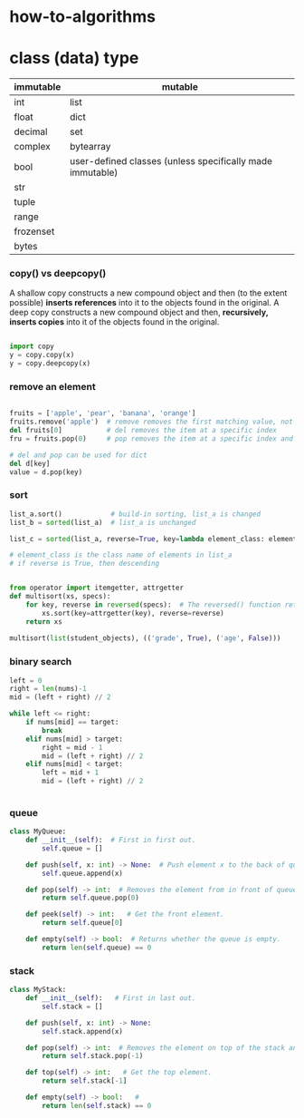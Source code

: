 # how-to-algorithms

# class (data) type
| immutable      | mutable |
| ----------- | ----------- |
| int |list |
|  float |dict |
| decimal |set |
| complex |bytearray |
| bool | user-defined classes (unless specifically made immutable)  |
| str  |  |
| tuple |  |
| range |  |
| frozenset |  |
| bytes      |   |


### copy() vs deepcopy()
A shallow copy constructs a new compound object and then (to the extent possible) **inserts references** into it to the objects found in the original.
A deep copy constructs a new compound object and then, **recursively, inserts copies** into it of the objects found in the original.
```python

import copy
y = copy.copy(x)
y = copy.deepcopy(x)

```

### remove an element
```python

fruits = ['apple', 'pear', 'banana', 'orange']
fruits.remove('apple')  # remove removes the first matching value, not a specific index
del fruits[0]           # del removes the item at a specific index
fru = fruits.pop(0)     # pop removes the item at a specific index and returns it

# del and pop can be used for dict
del d[key]
value = d.pop(key)
```

### sort
```python
list_a.sort()            # build-in sorting, list_a is changed
list_b = sorted(list_a)  # list_a is unchanged

list_c = sorted(list_a, reverse=True, key=lambda element_class: element_class.variable)

# element_class is the class name of elements in list_a
# if reverse is True, then descending


from operator import itemgetter, attrgetter
def multisort(xs, specs):
    for key, reverse in reversed(specs):  # The reversed() function returns the reversed iterator of the given sequence.
        xs.sort(key=attrgetter(key), reverse=reverse)
    return xs
    
multisort(list(student_objects), (('grade', True), ('age', False)))

```

### binary search
```python
left = 0
right = len(nums)-1
mid = (left + right) // 2

while left <= right:
    if nums[mid] == target:
        break
    elif nums[mid] > target:
        right = mid - 1
        mid = (left + right) // 2
    elif nums[mid] < target:
        left = mid + 1
        mid = (left + right) // 2
        
```

### queue

```python
class MyQueue: 
    def __init__(self):  # First in first out.
        self.queue = []

    def push(self, x: int) -> None:  # Push element x to the back of queue.
        self.queue.append(x)

    def pop(self) -> int:  # Removes the element from in front of queue and returns that element.
        return self.queue.pop(0)

    def peek(self) -> int:   # Get the front element.
        return self.queue[0]

    def empty(self) -> bool:  # Returns whether the queue is empty.
        return len(self.queue) == 0
```


### stack
```python
class MyStack:
    def __init__(self):   # First in last out.
        self.stack = []

    def push(self, x: int) -> None:
        self.stack.append(x)

    def pop(self) -> int:  # Removes the element on top of the stack and returns that element.
        return self.stack.pop(-1)

    def top(self) -> int:   # Get the top element.
        return self.stack[-1]

    def empty(self) -> bool:   #
        return len(self.stack) == 0
```
